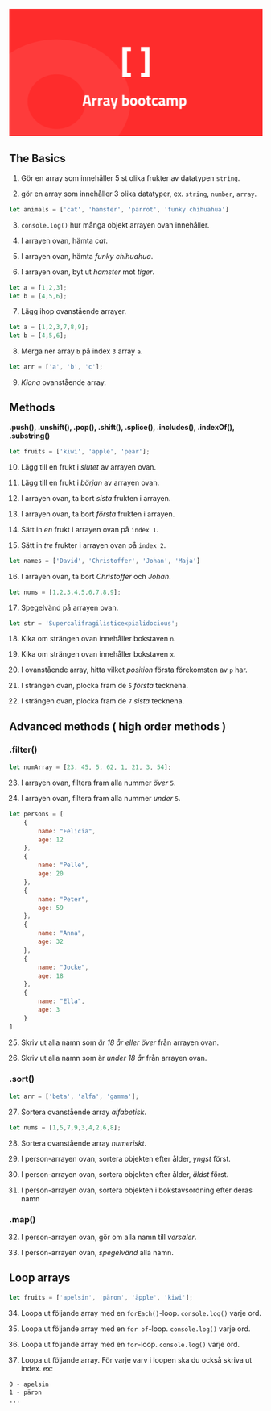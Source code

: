 ![poster](poster.png)

## The Basics

1. Gör en array som innehåller 5 st olika frukter av datatypen ```string```.

2. gör en array som innehåller 3 olika datatyper, ex. ```string```, ```number```, ```array```.

```js
let animals = ['cat', 'hamster', 'parrot', 'funky chihuahua']
```

3. ```console.log()``` hur många objekt arrayen ovan innehåller.

4. I arrayen ovan, hämta *cat*.

5. I arrayen ovan, hämta *funky chihuahua*.

6. I arrayen ovan, byt ut *hamster* mot *tiger*.

```js
let a = [1,2,3];
let b = [4,5,6];
```

7. Lägg ihop ovanstående arrayer.

```js
let a = [1,2,3,7,8,9];
let b = [4,5,6];
```

8. Merga ner array ```b``` på index ```3``` array ```a```.

```js
let arr = ['a', 'b', 'c'];
```

9. *Klona* ovanstående array.

## Methods
**.push(), .unshift(), .pop(), .shift(), .splice(), .includes(), .indexOf(), .substring()**


```js
let fruits = ['kiwi', 'apple', 'pear'];
```

10. Lägg till en frukt i *slutet* av arrayen ovan.

11. Lägg till en frukt i *början* av arrayen ovan.

12. I arrayen ovan, ta bort *sista* frukten i arrayen.

13. I arrayen ovan, ta bort *första* frukten i arrayen.

14. Sätt in *en* frukt i arrayen ovan på ```index 1```.

15. Sätt in *tre* frukter i arrayen ovan på ```index 2```.

```js
let names = ['David', 'Christoffer', 'Johan', 'Maja']
```

16. I arrayen ovan, ta bort *Christoffer* och *Johan*.


```js
let nums = [1,2,3,4,5,6,7,8,9];
```

17. Spegelvänd på arrayen ovan.

```js
let str = 'Supercalifragilisticexpialidocious';
```

18. Kika om strängen ovan innehåller bokstaven ```n```.

19. Kika om strängen ovan innehåller bokstaven ```x```.

20. I ovanstående array, hitta vilket *position* första förekomsten av ```p``` har.

21. I strängen ovan, plocka fram de ```5``` *första* tecknena.

22. I strängen ovan, plocka fram de ```7``` *sista* tecknena.


## Advanced methods ( high order methods )
### .filter()
```js
let numArray = [23, 45, 5, 62, 1, 21, 3, 54];
```
23. I arrayen ovan, filtera fram alla nummer *över* ```5```.

24. I arrayen ovan, filtera fram alla nummer *under* ```5```.

```js
let persons = [
    {
        name: "Felicia",
        age: 12
    },
    {
        name: "Pelle",
        age: 20
    },
    {
        name: "Peter",
        age: 59
    },
    {
        name: "Anna",
        age: 32
    },
    {
        name: "Jocke",
        age: 18
    },
    {
        name: "Ella",
        age: 3
    }
]
```


25. Skriv ut alla namn som *är 18 år eller över* från arrayen ovan.

26. Skriv ut alla namn som är *under 18 år* från arrayen ovan.


### .sort()
```js
let arr = ['beta', 'alfa', 'gamma'];
```

27. Sortera ovanstående array *alfabetisk*.

```js 
let nums = [1,5,7,9,3,4,2,6,8];
```
28. Sortera ovanstående array *numeriskt*.

29. I person-arrayen ovan, sortera objekten efter ålder, *yngst* först.

30. I person-arrayen ovan, sortera objekten efter ålder, *äldst* först.


31. I person-arrayen ovan, sortera objekten i bokstavsordning efter deras namn


### .map()

32. I person-arrayen ovan, gör om alla namn till *versaler*.

33. I person-arrayen ovan, *spegelvänd* alla namn.


## Loop arrays

```js
let fruits = ['apelsin', 'päron', 'äpple', 'kiwi'];
```

34. Loopa ut följande array med en ```forEach()```-loop. ```console.log()``` varje ord.

35. Loopa ut följande array med en ```for of```-loop. ```console.log()``` varje ord.

36. Loopa ut följande array med en ```for```-loop. ```console.log()``` varje ord.

37. Loopa ut följande array. För varje varv i loopen ska du också skriva ut index. ex: 

```
0 - apelsin
1 - päron
...
```